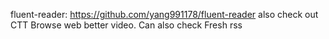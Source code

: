 fluent-reader: https://github.com/yang991178/fluent-reader also check out CTT Browse web better video. Can also check Fresh rss
